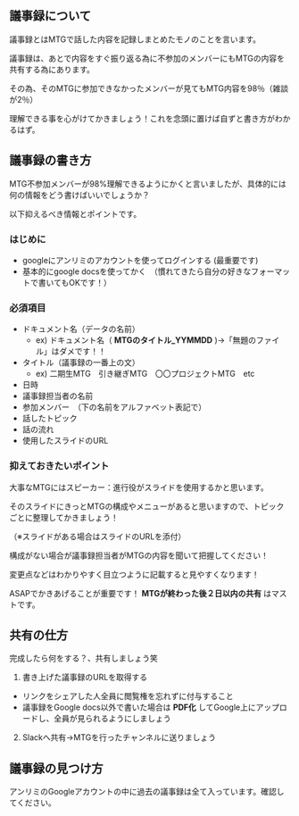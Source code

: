 ## 議事録について　
議事録とはMTGで話した内容を記録しまとめたモノのことを言います。

議事録は、あとで内容をすぐ振り返る為に不参加のメンバーにもMTGの内容を共有する為にあります。

その為、そのMTGに参加できなかったメンバーが見てもMTG内容を98％（雑談が2％）

理解できる事を心がけてかきましょう！これを念頭に置けば自ずと書き方がわかるはず。

## 議事録の書き方 

MTG不参加メンバーが98%理解できるようにかくと言いましたが、具体的には何の情報をどう書けばいいでしょうか？

以下抑えるべき情報とポイントです。 

### はじめに
* googleにアンリミのアカウントを使ってログインする (最重要です)
* 基本的にgoogle docsを使ってかく　（慣れてきたら自分の好きなフォーマットで書いてもOKです！）

### 必須項目
* ドキュメント名（データの名前）
   * ex) ドキュメント名（ **MTGのタイトル_YYMMDD** )→「無題のファイル」はダメです！！
* タイトル（議事録の一番上の文）
   * ex) 二期生MTG　引き継ぎMTG　〇〇プロジェクトMTG　etc
* 日時
* 議事録担当者の名前
* 参加メンバー　（下の名前をアルファベット表記で）
* 話したトピック　
* 話の流れ
* 使用したスライドのURL

### 抑えておきたいポイント
大事なMTGにはスピーカー：進行役がスライドを使用するかと思います。

そのスライドにきっとMTGの構成やメニューがあると思いますので、トピックごとに整理してかきましょう！

（※スライドがある場合はスライドのURLを添付）

構成がない場合が議事録担当者がMTGの内容を聞いて把握してください！

変更点などはわかりやすく目立つように記載すると見やすくなります！

ASAPでかきあげることが重要です！ **MTGが終わった後２日以内の共有** はマストです。
   
## 共有の仕方
完成したら何をする？、共有しましょう笑
 1. 書き上げた議事録のURLを取得する　
   * リンクをシェアした人全員に閲覧権を忘れずに付与すること
   * 議事録をGoogle docs以外で書いた場合は **PDF化** してGoogle上にアップロードし、全員が見られるようにしましょう
   
2. Slackへ共有→MTGを行ったチャンネルに送りましょう
　
 ## 議事録の見つけ方
 アンリミのGoogleアカウントの中に過去の議事録は全て入っています。確認してください。

　　　　　　
